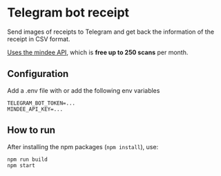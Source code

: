 # Telegram bot receipt

Send images of receipts to Telegram and get back the information of the receipt in CSV format.

[Uses the mindee API](https://platform.mindee.com/mindee/expense_receipts), which is **free up to 250 scans** per month.

## Configuration

Add a .env file with or add the following env variables

```
TELEGRAM_BOT_TOKEN=...
MINDEE_API_KEY=...
```

## How to run

After installing the npm packages (`npm install`), use:

```
npm run build
npm start
```